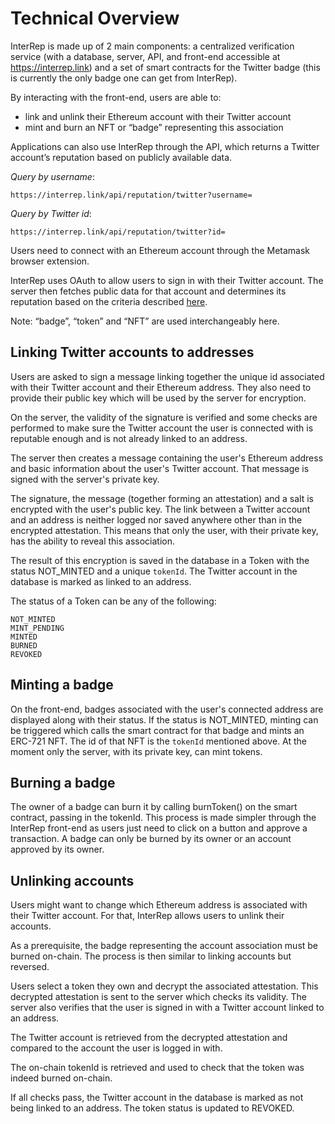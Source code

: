 # Technical Overview

InterRep is made up of 2 main components: a centralized verification service (with a database, server, API, and front-end accessible at https://interrep.link) and a set of smart contracts for the Twitter badge (this is currently the only badge one can get from InterRep).

By interacting with the front-end, users are able to:

- link and unlink their Ethereum account with their Twitter account
- mint and burn an NFT or “badge” representing this association

Applications can also use InterRep through the API, which returns a Twitter account’s reputation based on publicly available data.

_Query by username_:

```
https://interrep.link/api/reputation/twitter?username=
```

_Query by Twitter id_:

```
https://interrep.link/api/reputation/twitter?id=
```

Users need to connect with an Ethereum account through the Metamask browser extension.

InterRep uses OAuth to allow users to sign in with their Twitter account. The server then fetches public data for that account and determines its reputation based on the criteria described [here](Twitter_Reputation_Criteria.md).

Note: “badge”, “token” and “NFT” are used interchangeably here.

## Linking Twitter accounts to addresses

Users are asked to sign a message linking together the unique id associated with their Twitter account and their Ethereum address. They also need to provide their public key which will be used by the server for encryption.

On the server, the validity of the signature is verified and some checks are performed to make sure the Twitter account the user is connected with is reputable enough and is not already linked to an address.

The server then creates a message containing the user's Ethereum address and basic information about the user's Twitter account. That message is signed with the server's private key.

The signature, the message (together forming an attestation) and a salt is encrypted with the user's public key. The link between a Twitter account and an address is neither logged nor saved anywhere other than in the encrypted attestation. This means that only the user, with their private key, has the ability to reveal this association.

The result of this encryption is saved in the database in a Token with the status NOT_MINTED and a unique `tokenId`. The Twitter account in the database is marked as linked to an address.

The status of a Token can be any of the following:

```
NOT_MINTED
MINT_PENDING
MINTED
BURNED
REVOKED
```

## Minting a badge

On the front-end, badges associated with the user's connected address are displayed along with their status. If the status is NOT_MINTED, minting can be triggered which calls the smart contract for that badge and mints an ERC-721 NFT. The id of that NFT is the `tokenId` mentioned above. At the moment only the server, with its private key, can mint tokens.

## Burning a badge

The owner of a badge can burn it by calling burnToken() on the smart contract, passing in the tokenId. This process is made simpler through the InterRep front-end as users just need to click on a button and approve a transaction. A badge can only be burned by its owner or an account approved by its owner.

## Unlinking accounts

Users might want to change which Ethereum address is associated with their Twitter account. For that, InterRep allows users to unlink their accounts.

As a prerequisite, the badge representing the account association must be burned on-chain. The process is then similar to linking accounts but reversed.

Users select a token they own and decrypt the associated attestation. This decrypted attestation is sent to the server which checks its validity. The server also verifies that the user is signed in with a Twitter account linked to an address.

The Twitter account is retrieved from the decrypted attestation and compared to the account the user is logged in with.

The on-chain tokenId is retrieved and used to check that the token was indeed burned on-chain.

If all checks pass, the Twitter account in the database is marked as not being linked to an address. The token status is updated to REVOKED.

